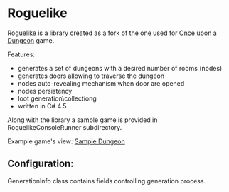 # Roguelike
Roguelike is a library created as a fork of the one used for [Once upon a Dungeon](https://store.steampowered.com/app/772090/Once_upon_a_Dungeon/) game.

Features:
- generates a set of dungeons with a desired number of rooms (nodes)
- generates doors allowing to traverse the dungeon 
- nodes auto-revealing mechanism when door are opened
- nodes persistency
- loot generation\collectiong 
- written in C# 4.5 

Along with the library a sample game is provided in RoguelikeConsoleRunner subdirectory.

Example game's view:
[Sample Dungeon](RoguelikeConsoleRunner/samples/Roguelike.png)

## Configuration:
GenerationInfo class contains fields controlling generation process.
